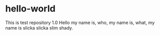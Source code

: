 # hello-world
This is test repository 1.0
Hello my name is, who, my name is, what, my name is slicka slicka slim shady.

